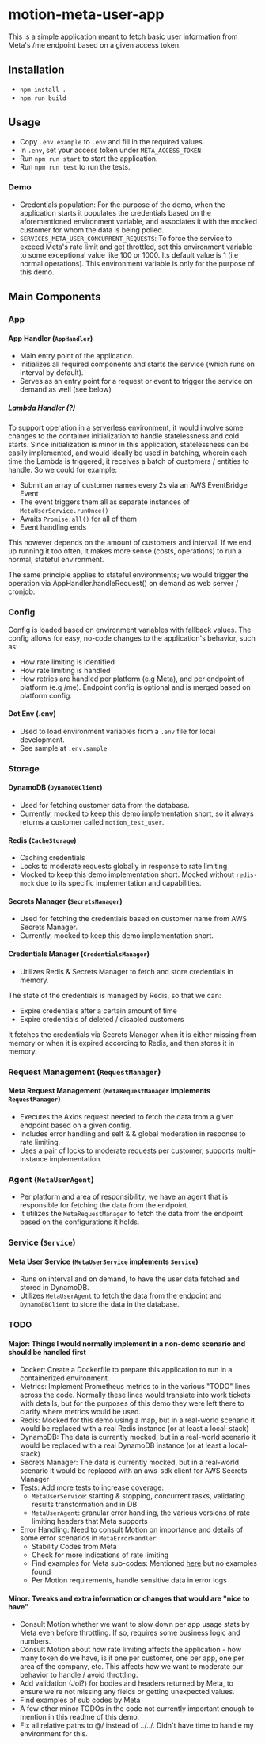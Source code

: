 # motion-meta-user-app

This is a simple application meant to fetch basic user information from Meta's /me endpoint based on a given access token.

## Installation

- `npm install .`
- `npm run build`

## Usage
- Copy `.env.example` to `.env` and fill in the required values.
- In `.env`, set your access token under `META_ACCESS_TOKEN`
- Run `npm run start` to start the application.
- Run `npm run test` to run the tests.

### Demo
- Credentials population: For the purpose of the demo, when the application starts it populates the credentials based on the aforementioned environment variable, and associates it with the mocked customer for whom the data is being polled.
- `SERVICES_META_USER_CONCURRENT_REQUESTS`: To force the service to exceed Meta's rate limit and get throttled, set this environment variable to some exceptional value like 100 or 1000. Its default value is 1 (i.e normal operations). This environment variable is only for the purpose of this demo.


## Main Components
### App
#### App Handler (`AppHandler`)
- Main entry point of the application. 
- Initializes all required components and starts the service (which runs on interval by default). 
- Serves as an entry point for a request or event to trigger the service on demand as well (see below)

##### Lambda Handler (?)
To support operation in a serverless environment, it would involve some changes to the container initialization to handle statelessness and cold starts. Since initialization is minor in this application, statelessness can be easily implemented, and would ideally be used in batching, wherein each time the Lambda is triggered, it receives a batch of customers / entities to handle. So we could for example:
- Submit an array of customer names every 2s via an AWS EventBridge Event
- The event triggers them all as separate instances of `MetaUserService.runOnce()`
- Awaits `Promise.all()` for all of them
- Event handling ends

This however depends on the amount of customers and interval.
If we end up running it too often, it makes more sense (costs, operations) to run a normal, stateful environment.

The same principle applies to stateful environments; we would trigger the operation via AppHandler.handleRequest() on demand as web server / cronjob.


### Config
Config is loaded based on environment variables with fallback values.
The config allows for easy, no-code changes to the application's behavior, such as:
- How rate limiting is identified
- How rate limiting is handled
- How retries are handled per platform (e.g Meta), and per endpoint of platform (e.g /me). Endpoint config is optional and is merged based on platform config.

#### Dot Env (.env)
- Used to load environment variables from a `.env` file for local development.
- See sample at `.env.sample`

### Storage
#### DynamoDB (`DynamoDBClient`)
- Used for fetching customer data from the database.
- Currently, mocked to keep this demo implementation short, so it always returns a customer called `motion_test_user`.

#### Redis (`CacheStorage`)
- Caching credentials
- Locks to moderate requests globally in response to rate limiting
- Mocked to keep this demo implementation short. Mocked without `redis-mock` due to its specific implementation and capabilities.

#### Secrets Manager (`SecretsManager`)
- Used for fetching the credentials based on customer name from AWS Secrets Manager.
- Currently, mocked to keep this demo implementation short.


#### Credentials Manager (`CredentialsManager`)
- Utilizes Redis & Secrets Manager to fetch and store credentials in memory.

The state of the credentials is managed by Redis, so that we can:
- Expire credentials after a certain amount of time
- Expire credentials of deleted / disabled customers

It fetches the credentials via Secrets Manager when it is either missing from memory or when it is expired according to Redis, and then stores it in memory.

### Request Management (`RequestManager`)
#### Meta Request Management (`MetaRequestManager` implements `RequestManager`)
- Executes the Axios request needed to fetch the data from a given endpoint based on a given config. 
- Includes error handling and self & & global moderation in response to rate limiting. 
- Uses a pair of locks to moderate requests per customer, supports multi-instance implementation.


### Agent (`MetaUserAgent`)
- Per platform and area of responsibility, we have an agent that is responsible for fetching the data from the endpoint. 
- It utilizes the `MetaRequestManager` to fetch the data from the endpoint based on the configurations it holds.


### Service (`Service`)
#### Meta User Service (`MetaUserService` implements `Service`)
- Runs on interval and on demand, to have the user data fetched and stored in DynamoDB. 
- Utilizes `MetaUserAgent` to fetch the data from the endpoint and `DynamoDBClient` to store the data in the database.


### TODO
#### Major: Things I would normally implement in a non-demo scenario and should be handled first
- Docker: Create a Dockerfile to prepare this application to run in a containerized environment.
- Metrics: Implement Prometheus metrics to in the various "TODO" lines across the code. Normally these lines would translate into work tickets with details, but for the purposes of this demo they were left there to clarify where metrics would be used.
- Redis: Mocked for this demo using a map, but in a real-world scenario it would be replaced with a real Redis instance (or at least a local-stack)
- DynamoDB: The data is currently mocked, but in a real-world scenario it would be replaced with a real DynamoDB instance (or at least a local-stack)
- Secrets Manager: The data is currently mocked, but in a real-world scenario it would be replaced with an aws-sdk client for AWS Secrets Manager
- Tests: Add more tests to increase coverage:
  - `MetaUserService`: starting & stopping, concurrent tasks, validating results transformation and in DB
  - `MetaUserAgent`: granular error handling, the various versions of rate limiting headers that Meta supports
- Error Handling: Need to consult Motion on importance and details of some error scenarios in `MetaErrorHandler`:
  - Stability Codes from Meta
  - Check for more indications of rate limiting
  - Find examples for Meta sub-codes: Mentioned [here](https://developers.facebook.com/docs/graph-api/overview/rate-limiting/) but no examples found
  - Per Motion requirements, handle sensitive data in error logs


#### Minor: Tweaks and extra information or changes that would are "nice to have"
- Consult Motion whether we want to slow down per app usage stats by Meta even before throttling. If so, requires some business logic and numbers.
- Consult Motion about how rate limiting affects the application - how many token do we have, is it one per customer, one per app, one per area of the company, etc. This affects how we want to moderate our behavior to handle / avoid throttling.
- Add validation (Joi?) for bodies and headers returned by Meta, to ensure we're not missing any fields or getting unexpected values.
- Find examples of sub codes by Meta
- A few other minor TODOs in the code not currently important enough to mention in this readme of this demo.
- Fix all relative paths to @/ instead of ../../. Didn't have time to handle my environment for this.